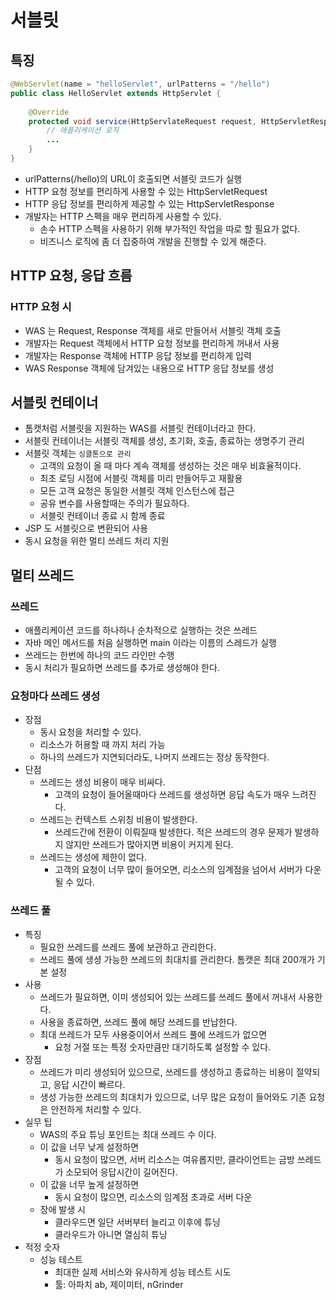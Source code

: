 # 서블릿
## 특징
```java
@WebServlet(name = "helloServlet", urlPatterns = "/hello")
public class HelloServlet extends HttpServlet {
    
    @Override
    protected void service(HttpServlateRequest request, HttpServletResponse response) {
        // 애플리케이션 로직
        ...
    }
}
```
- urlPatterns(/hello)의 URL이 호출되면 서블릿 코드가 실행
- HTTP 요청 정보를 편리하게 사용할 수 있는 HttpServletRequest
- HTTP 응답 정보를 편리하게 제공할 수 있는 HttpServletResponse
- 개발자는 HTTP 스펙을 매우 편리하게 사용할 수 있다.
    - 손수 HTTP 스펙을 사용하기 위해 부가적인 작업을 따로 할 필요가 없다.
    - 비즈니스 로직에 좀 더 집중하여 개발을 진행할 수 있게 해준다.

## HTTP 요청, 응답 흐름
### HTTP 요청 시
- WAS 는 Request, Response 객체를 새로 만들어서 서블릿 객체 호출
- 개발자는 Request 객체에서 HTTP 요청 정보를 편리하게 꺼내서 사용
- 개발자는 Response 객체에 HTTP 응답 정보를 편리하게 입력
- WAS Response 객체에 담겨있는 내용으로 HTTP 응답 정보를 생성

## 서블릿 컨테이너
- 톰캣처럼 서블릿을 지원하는 WAS를 서블릿 컨테이너라고 한다.
- 서블릿 컨테이너는 서블릿 객체를 생성, 초기화, 호출, 종료하는 생명주기 관리
- 서블릿 객체는 `싱클톤으로 관리`
    - 고객의 요청이 올 때 마다 계속 객체를 생성하는 것은 매우 비효율적이다.
    - 최초 로딩 시점에 서블릿 객체를 미리 만들어두고 재활용
    - 모든 고객 요청은 동일한 서블릿 객체 인스턴스에 접근
    - 공유 변수를 사용할때는 주의가 필요하다.
    - 서블릿 컨테이너 종료 시 함께 종료
- JSP 도 서블릿으로 변환되어 사용
- 동시 요청을 위한 멀티 쓰레드 처리 지원

## 멀티 쓰레드
### 쓰레드
- 애플리케이션 코드를 하나하나 순차적으로 실행하는 것은 쓰레드
- 자바 메인 메서드를 처음 실행하면 main 이라는 이름의 스레드가 실행
- 쓰레드는 한번에 하나의 코드 라인만 수행
- 동시 처리가 필요하면 쓰레드를 추가로 생성해야 한다.

### 요청마다 쓰레드 생성
- 장점
    - 동시 요청을 처리할 수 있다.
    - 리소스가 허용할 때 까지 처리 가능
    - 하나의 쓰레드가 지연되더라도, 나머지 쓰레드는 정상 동작한다.
- 단점
    - 쓰레드는 생성 비용이 매우 비싸다.
        - 고객의 요청이 들어올때마다 쓰레드를 생성하면 응답 속도가 매우 느려진다.
    - 쓰레드는 컨텍스트 스위칭 비용이 발생한다.
        - 쓰레드간에 전환이 이뤄질때 발생한다. 적은 쓰레드의 경우 문제가 발생하지 않지만 쓰레드가 많아지면 비용이 커지게 된다.
    - 쓰레드는 생성에 제한이 없다.
        - 고객의 요청이 너무 많이 들어오면, 리소스의 임계점을 넘어서 서버가 다운될 수 있다.

### 쓰레드 풀
- 특징
    - 필요한 쓰레드를 쓰레드 풀에 보관하고 관리한다.
    - 쓰레드 풀에 생셩 가능한 쓰레드의 최대치를 관리한다. 톰캣은 최대 200개가 기본 설정
- 사용
    - 쓰레드가 필요하면, 이미 생성되어 있는 쓰레드를 쓰레드 풀에서 꺼내서 사용한다.
    - 사용을 종료하면, 쓰레드 풀에 해당 쓰레드를 반납한다.
    - 최대 쓰레드가 모두 사용중이어서 쓰레드 풀에 쓰레드가 없으면
        - 요청 거절 또는 특정 숫자만큼만 대기하도록 설정할 수 있다.
- 장점
    - 쓰레드가 미리 생성되어 있으므로, 쓰레드를 생성하고 종료하는 비용이 절약되고, 응답 시간이 빠르다.
    - 생성 가능한 쓰레드의 최대치가 있으므로, 너무 많은 요청이 들어와도 기존 요청은 안전하게 처리할 수 있다.
- 실무 팁
    - WAS의 주요 튜닝 포인트는 최대 쓰레드 수 이다.
    - 이 값을 너무 낮게 설정하면
        - 동시 요청이 많으면, 서버 리소스는 여유롭지만, 클라이언트는 금방 쓰레드가 소모되어 응답시간이 길어진다.
    - 이 값을 너무 높게 설정하면
        - 동시 요청이 많으면, 리소스의 임계점 초과로 서버 다운
    - 장애 발생 시
        - 클라우드면 일단 서버부터 늘리고 이후에 튜닝
        - 클라우드가 아니면 열심히 튜닝
- 적정 숫자
    - 성능 테스트
        - 최대한 실제 서비스와 유사하게 성능 테스트 시도
        - 툴: 아파치 ab, 제이미터, nGrinder